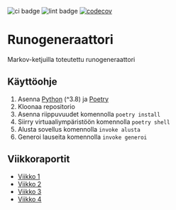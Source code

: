 ![ci badge](https://github.com/realtalin/runogeneraattori/workflows/CI/badge.svg) ![lint badge](https://github.com/realtalin/runogeneraattori/workflows/pylint/badge.svg) [![codecov](https://codecov.io/gh/realtalin/runogeneraattori/graph/badge.svg?token=IGKI5A6CHO)](https://codecov.io/gh/realtalin/runogeneraattori)
# Runogeneraattori

Markov-ketjuilla toteutettu runogeneraattori 

## Käyttöohje

1. Asenna [Python](https://www.python.org/downloads/) (^3.8) ja [Poetry](https://python-poetry.org/docs/#installation)
2. Kloonaa repositorio
3. Asenna riippuvuudet komennolla ```poetry install```
4. Siirry virtuaaliympäristöön komennolla ```poetry shell```
5. Alusta sovellus komennolla ```invoke alusta```
6. Generoi lauseita komennolla ```invoke generoi```

## Viikkoraportit
- [Viikko 1](https://github.com/realtalin/runogeneraattori/blob/master/dokumentaatio/viikkoraportit/viikko1.md)
- [Viikko 2](https://github.com/realtalin/runogeneraattori/blob/master/dokumentaatio/viikkoraportit/viikko2.md)
- [Viikko 3](https://github.com/realtalin/runogeneraattori/blob/master/dokumentaatio/viikkoraportit/viikko3.md)
- [Viikko 4](https://github.com/realtalin/runogeneraattori/blob/master/dokumentaatio/viikkoraportit/viikko4.md)